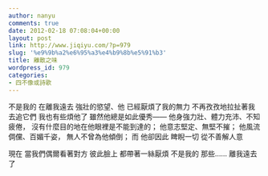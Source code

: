 ```yaml
---
author: nanyu
comments: true
date: 2012-02-18 07:08:04+00:00
layout: post
link: http://www.jiqiyu.com/?p=979
slug: '%e9%9b%a2%e6%95%a3%e4%b9%8b%e5%91%b3'
title: 離散之味
wordpress_id: 979
categories:
- 四不像或詩歌
---
```


不是我的
在離我遠去
強壯的慾望、他
已經厭煩了我的無力
不再孜孜地拉扯著我
去追它們
我也有些煩他了
雖然他總是如此優秀——
他身強力壯、體力充沛、不知疲倦，
沒有什麼目的地在他眼裡是不能到達的；
他意志堅定、無堅不摧；
他風流倜儻、百媚千姿，
無人不曾為他傾倒；
而
他卻因此
睥睨一切
從不善解人意



現在
當我們偶爾看著對方
彼此臉上
都帶著一絲厭煩
不是我的
那些……
離我遠去了
